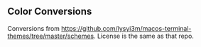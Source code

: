 ## Color Conversions
Conversions from https://github.com/lysyi3m/macos-terminal-themes/tree/master/schemes.
License is the same as that repo.
